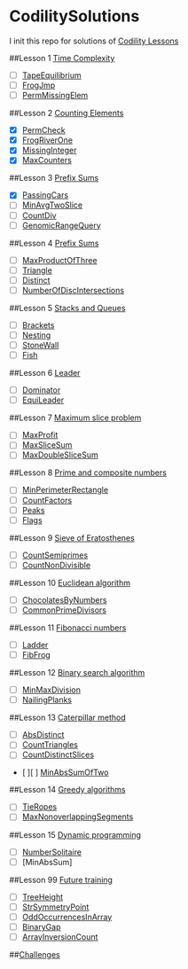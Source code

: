 # CodilitySolutions

I init this repo for solutions of [Codility Lessons](https://codility.com/programmers/lessons/)

##Lesson 1 [Time Complexity](https://codility.com/programmers/lessons/1)
- [ ] [TapeEquilibrium](https://github.com/acprimer/Codility/blob/master/src/Lesson1/TapeEquilibrium.java)
- [ ] [FrogJmp](https://github.com/acprimer/Codility/blob/master/src/Lesson1/FrogJmp.java)
- [ ] [PermMissingElem](https://github.com/acprimer/Codility/blob/master/src/Lesson1/PermMissingElem.java)

##Lesson 2 [Counting Elements](https://codility.com/programmers/lessons/2)
- [x] [PermCheck](https://github.com/acprimer/Codility/blob/master/src/Lesson2/PermCheck.java)
- [x] [FrogRiverOne](https://github.com/acprimer/Codility/blob/master/src/Lesson2/FrogRiverOne.java)
- [x] [MissingInteger](https://github.com/acprimer/Codility/blob/master/src/Lesson2/MissingInteger.java)
- [x] [MaxCounters](https://github.com/acprimer/Codility/blob/master/src/Lesson2/MaxCounters.java)

##Lesson 3 [Prefix Sums](https://codility.com/programmers/lessons/3)
- [x] [PassingCars](https://github.com/acprimer/Codility/blob/master/src/Lesson3/PassingCars.java)
- [ ] [MinAvgTwoSlice](https://github.com/acprimer/Codility/blob/master/src/Lesson3/MinAvgTwoSlice.java)
- [ ] [CountDiv](https://github.com/acprimer/Codility/blob/master/src/Lesson3/CountDiv.java)
- [ ] [GenomicRangeQuery](https://github.com/acprimer/Codility/blob/master/src/Lesson3/GenomicRangeQuery.java)

##Lesson 4 [Prefix Sums](https://codility.com/programmers/lessons/4)
- [  ] [MaxProductOfThree](https://github.com/acprimer/Codility/blob/master/src/Lesson4/MaxProductOfThree.java)
- [  ] [Triangle](https://github.com/acprimer/Codility/blob/master/src/Lesson4/Triangle.java)
- [  ] [Distinct](https://github.com/acprimer/Codility/blob/master/src/Lesson4/Distinct.java)
- [  ] [NumberOfDiscIntersections](https://github.com/acprimer/Codility/blob/master/src/Lesson4/NumberOfDiscIntersections.java)

##Lesson 5 [Stacks and Queues](https://codility.com/programmers/lessons/5)
- [ ] [Brackets](https://github.com/acprimer/Codility/blob/master/src/Lesson5/Brackets.java)
- [ ] [Nesting](https://github.com/acprimer/Codility/blob/master/src/Lesson5/Nesting.java)
- [ ] [StoneWall](https://github.com/acprimer/Codility/blob/master/src/Lesson5/StoneWall.java)
- [ ] [Fish](https://github.com/acprimer/Codility/blob/master/src/Lesson5/Fish.java)

##Lesson 6 [Leader](https://codility.com/programmers/lessons/6)
- [ ] [Dominator](https://github.com/acprimer/Codility/blob/master/src/Lesson6/Dominator.java)
- [ ] [EquiLeader](https://github.com/acprimer/Codility/blob/master/src/Lesson6/EquiLeader.java)

##Lesson 7 [Maximum slice problem](https://codility.com/programmers/lessons/7)
- [ ] [MaxProfit](https://github.com/acprimer/Codility/blob/master/src/Lesson7/MaxProfit.java)
- [ ] [MaxSliceSum](https://github.com/acprimer/Codility/blob/master/src/Lesson7/MaxSliceSum.java)
- [ ] [MaxDoubleSliceSum](https://github.com/acprimer/Codility/blob/master/src/Lesson7/MaxDoubleSliceSum.java)

##Lesson 8 [Prime and composite numbers](https://codility.com/programmers/lessons/8)
- [ ] [MinPerimeterRectangle](https://github.com/acprimer/Codility/blob/master/src/Lesson8/MinPerimeterRectangle.java)
- [ ] [CountFactors](https://github.com/acprimer/Codility/blob/master/src/Lesson8/CountFactors.java)
- [ ] [Peaks](https://github.com/acprimer/Codility/blob/master/src/Lesson8/Peaks.java)
- [ ] [Flags](https://github.com/acprimer/Codility/blob/master/src/Lesson8/Flags.java)

##Lesson 9 [Sieve of Eratosthenes](https://codility.com/programmers/lessons/9)
- [ ] [CountSemiprimes](https://github.com/acprimer/Codility/blob/master/src/Lesson9/CountSemiprimes.java)
- [ ] [CountNonDivisible](https://github.com/acprimer/Codility/blob/master/src/Lesson9/CountNonDivisible.java)

##Lesson 10 [Euclidean algorithm](https://codility.com/programmers/lessons/10)
- [ ] [ChocolatesByNumbers](https://github.com/acprimer/Codility/blob/master/src/Lesson10/ChocolatesByNumbers.java)
- [ ] [CommonPrimeDivisors](https://github.com/acprimer/Codility/blob/master/src/Lesson10/CommonPrimeDivisors.java)

##Lesson 11 [Fibonacci numbers](https://codility.com/programmers/lessons/11)
- [ ] [Ladder](https://github.com/acprimer/Codility/blob/master/src/Lesson11/Ladder.java)
- [ ] [FibFrog](https://github.com/acprimer/Codility/blob/master/src/Lesson11/FibFrog.java)

##Lesson 12 [Binary search algorithm](https://codility.com/programmers/lessons/12)
- [ ] [MinMaxDivision](https://github.com/acprimer/Codility/blob/master/src/Lesson12/MinMaxDivision.java)
- [ ] [NailingPlanks](https://github.com/acprimer/Codility/blob/master/src/Lesson12/NailingPlanks.java)

##Lesson 13 [Caterpillar method](https://codility.com/programmers/lessons/13)
- [ ] [AbsDistinct](https://github.com/acprimer/Codility/blob/master/src/Lesson13/AbsDistinct.java)
- [ ] [CountTriangles](https://github.com/acprimer/Codility/blob/master/src/Lesson13/CountTriangles.java)
- [ ] [CountDistinctSlices](https://github.com/acprimer/Codility/blob/master/src/Lesson13/CountDistinctSlices.java)
- [ ][ ] [MinAbsSumOfTwo](https://github.com/acprimer/Codility/blob/master/src/Lesson13/MinAbsSumOfTwo.java)

##Lesson 14 [Greedy algorithms](https://codility.com/programmers/lessons/15)
- [ ] [TieRopes](https://github.com/acprimer/Codility/blob/master/src/Lesson14/TieRopes.java)
- [ ] [MaxNonoverlappingSegments](https://github.com/acprimer/Codility/blob/master/src/Lesson14/MaxNonoverlappingSegments.java)

##Lesson 15 [Dynamic programming](https://codility.com/programmers/lessons/16)
- [ ] [NumberSolitaire](https://github.com/acprimer/Codility/blob/master/src/Lesson14/MaxNonoverlappingSegments.java)
- [ ] [MinAbsSum]

##Lesson 99 [Future training](https://codility.com/programmers/lessons/14)
- [ ] [TreeHeight](https://github.com/acprimer/Codility/blob/master/src/Lesson99/TreeHeight.java)
- [ ] [StrSymmetryPoint](https://github.com/acprimer/Codility/blob/master/src/Lesson99/StrSymmetryPoint.java)
- [ ] [OddOccurrencesInArray](https://github.com/acprimer/Codility/blob/master/src/Lesson99/OddOccurrencesInArray.java)
- [ ] [BinaryGap](https://github.com/acprimer/Codility/blob/master/src/Lesson99/BinaryGap.java)
- [ ] [ArrayInversionCount](https://github.com/acprimer/Codility/blob/master/src/Lesson99/ArrayInversionCount.java)

##[Challenges](https://codility.com/programmers/challenges/)
